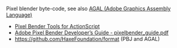 Pixel blender byte-code, see also [AGAL (Adobe Graphics Assembly Language)](http://www.adobe.com/devnet/flashplayer/articles/what-is-agal.html)

- [Pixel Bender Tools for ActionScript](https://github.com/jamesward/pbjas)
- [Adobe Pixel Bender Developer’s Guide - pixelbender_guide.pdf](https://www.adobe.com/content/dam/Adobe/en/devnet/pixelbender/pdfs/pixelbender_guide.pdf)
- https://github.com/HaxeFoundation/format (PBJ and AGAL)